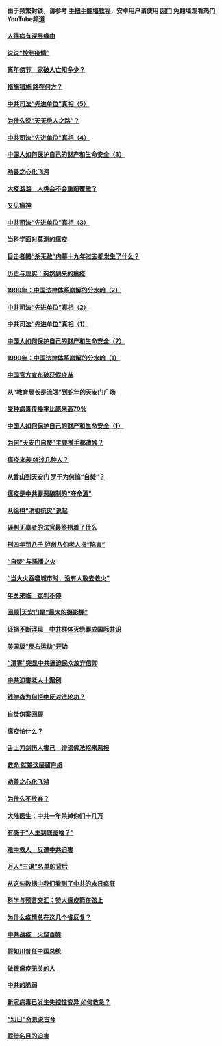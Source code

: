#### 由于频繁封锁，请参考 [手把手翻墙教程](https://github.com/gfw-breaker/guides/wiki/)，安卓用户请使用 [网门](https://github.com/gfw-breaker/nogfw/blob/master/dl.md?t=02201500) 免翻墙观看热门YouTube频道 

#### [人得病有深层缘由](../pages/19/420864.md?t=02201500) 

#### [说说“控制疫情”](../pages/19/420831.md?t=02201500) 

#### [离年傍节　家破人亡知多少？](../pages/19/420563.md?t=02201500) 

#### [措施错施  路在何方？](../pages/19/420076.md?t=02201500) 

#### [中共司法“先进单位”真相（5）](../pages/19/419453.md?t=02201500) 

#### [为什么说“天无绝人之路”？](../pages/19/419618.md?t=02201500) 

#### [中共司法“先进单位”真相（4）](../pages/19/419452.md?t=02201500) 

#### [中国人如何保护自己的财产和生命安全（3）](../pages/19/419405.md?t=02201500) 

#### [劝善之心化飞鸿](../pages/19/418758.md?t=02201500) 

#### [大疫汹汹　人类会不会重蹈覆辙？](../pages/19/419691.md?t=02201500) 

#### [又见瘟神](../pages/19/419225.md?t=02201500) 

#### [中共司法“先进单位”真相（3）](../pages/19/419451.md?t=02201500) 

#### [当科学面对莫测的瘟疫](../pages/19/419625.md?t=02201500) 

#### [目击者揭“杀无赦”内幕十九年过去都发生了什么？](../pages/19/419617.md?t=02201500) 

#### [历史与现实：突然到来的瘟疫](../pages/19/419619.md?t=02201500) 

#### [1999年：中国法律体系崩解的分水岭（2）](../pages/19/419455.md?t=02201500) 

#### [中共司法“先进单位”真相（2）](../pages/19/419450.md?t=02201500) 

#### [中共司法“先进单位”真相（1）](../pages/19/419449.md?t=02201500) 

#### [中国人如何保护自己的财产和生命安全（2）](../pages/19/419404.md?t=02201500) 

#### [1999年：中国法律体系崩解的分水岭（1）](../pages/19/419454.md?t=02201500) 

#### [中国官方宣布破获假疫苗](../pages/19/419504.md?t=02201500) 

#### [从“教育局长是流氓”到蛇年的天安门广场](../pages/19/419470.md?t=02201500) 

#### [变种病毒传播率比原来高70％](../pages/19/419456.md?t=02201500) 

#### [中国人如何保护自己的财产和生命安全（1）](../pages/19/419403.md?t=02201500) 

#### [为何“天安门自焚”主要推手都遭殃？](../pages/19/419348.md?t=02201500) 

#### [瘟疫来袭 绕过几种人？](../pages/19/419349.md?t=02201500) 

#### [从香山到天安门 罗干为何搞“自焚”？](../pages/19/419270.md?t=02201500) 

#### [瘟疫是中共罪恶酿制的“夺命酒”](../pages/19/419223.md?t=02201500) 

#### [从徐栩“消极抗灾”说起](../pages/19/419224.md?t=02201500) 

#### [诬判无辜者的法官最终捞着了什么](../pages/19/419268.md?t=02201500) 

#### [刑四年罚八千 泸州八旬老人指“陷害”](../pages/19/419232.md?t=02201500) 

#### [“自焚”与插播之火](../pages/19/419226.md?t=02201500) 

#### [“当大火吞噬城市时，没有人敢去救火”](../pages/19/419077.md?t=02201500) 

#### [年关来临　冤判不停](../pages/19/419093.md?t=02201500) 

#### [回顾|天安门是“最大的摄影棚”](../pages/19/380866.md?t=02201500) 

#### [证据不断浮现　中共群体灭绝罪成国际共识](../pages/19/419031.md?t=02201500) 

#### [美国版“反右运动”开始](../pages/19/419030.md?t=02201500) 

#### [“清零”突显中共逼迫民众放弃信仰](../pages/19/418995.md?t=02201500) 

#### [中共迫害老人十案例](../pages/19/418831.md?t=02201500) 

#### [钱学森为何拒绝反对法轮功？](../pages/19/418905.md?t=02201500) 

#### [自焚伪案回顾](../pages/19/418799.md?t=02201500) 

#### [瘟疫怕什么？](../pages/19/418800.md?t=02201500) 

#### [舌上刀剑伤人害己　诽谤佛法招来恶报](../pages/19/418731.md?t=02201500) 

#### [救命 就差这层窗户纸](../pages/19/418706.md?t=02201500) 

#### [劝善之心化飞鸿](../pages/19/416766.md?t=02201500) 

#### [为什么不放弃？](../pages/19/418691.md?t=02201500) 

#### [大陆医生：中共一年杀掉你们十几万](../pages/19/418670.md?t=02201500) 

#### [有感于“人生到底图啥？”](../pages/19/418624.md?t=02201500) 

#### [难中救人　反遭中共迫害](../pages/19/418414.md?t=02201500) 

#### [万人“三退”名单的背后](../pages/19/418505.md?t=02201500) 

#### [从这些数据中我们看到了中共的末日疯狂](../pages/19/418420.md?t=02201500) 

#### [科学与预言交汇：特大瘟疫箭在弦上](../pages/19/418266.md?t=02201500) 

#### [为什么疫情总在这几个省反复？](../pages/19/418219.md?t=02201500) 

#### [中共战疫　火烧百姓](../pages/19/418220.md?t=02201500) 

#### [假如川普任中国总统](../pages/19/418174.md?t=02201500) 

#### [做跟瘟疫无关的人](../pages/19/418171.md?t=02201500) 

#### [中共的脆弱](../pages/19/418196.md?t=02201500) 

#### [新冠病毒已发生失控性变异 如何救急？](../pages/19/418032.md?t=02201500) 

#### [“幻日”奇景说古今](../pages/19/418033.md?t=02201500) 

#### [假借名目的迫害](../pages/19/418055.md?t=02201500) 

